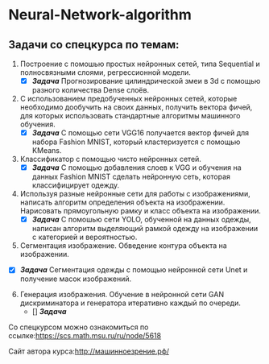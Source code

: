# Neural-Network-algorithm
## Задачи со спецкурса по темам:
1. Построение с помошью простых нейронных сетей, типа Sequential и полносвязными слоями, регрессионной модели.
   - [X] ***Задача*** Прогнозирование цилиндрической змеи в 3d с помощью разного количества Dense слоёв.
2. С использованием предобученных нейронных сетей, которые необходимо дообучить на своих данных, получить вектора фичей, для которых использовать стандартные алгоритмы машинного обучения.
   - [X] ***Задача*** С помощью сети VGG16 получается вектор фичей для набора Fashion MNIST, который кластеризуется с помощью KMeans. 
3. Классификатор с помощью чисто нейронных сетей.
   - [X] ***Задача*** С помощью добавления слоев к VGG и обучения на данных Fashion MNIST сделать нейронную сеть, которая классифицирует одежду.
4. Используя разные нейронные сети для работы с изображениями, написать алгоритм определения объекта на изображении. Нарисовать прямоугольную рамку и класс объекта на изображении.
   - [X] ***Задача*** С помошью сети YOLO, обученной на данных одежды, написан алгоритм выделяющий рамкой одежду на изображении с категорией и вероятностью. 
5.  Сегментация изображение. Обведение контура объекта на изображении.
   - [X] ***Задача*** Сегментация одежды с помощью нейронной сети Unet и получение масок изображений.
6. Генерация изображения. Обучение в нейронной сети GAN дискриминатора и генератора итеративно каждый по очереди.
   - [] ***Задача***

Со спецкурсом можно ознакомиться по ссылке:https://scs.math.msu.ru/ru/node/5618

Сайт автора курса:http://машинноезрение.рф/
